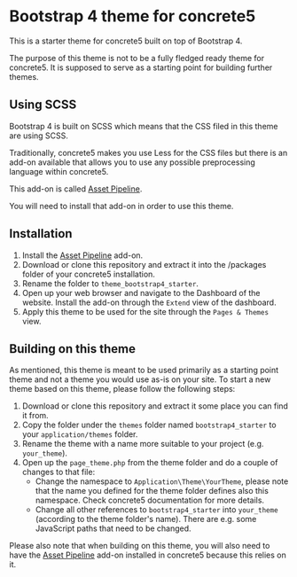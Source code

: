 # Bootstrap 4 theme for concrete5

This is a starter theme for concrete5 built on top of Bootstrap 4.

The purpose of this theme is not to be a fully fledged ready theme for
concrete5. It is supposed to serve as a starting point for building further
themes.

## Using SCSS

Bootstrap 4 is built on SCSS which means that the CSS filed in this theme are
using SCSS.

Traditionally, concrete5 makes you use Less for the CSS files but there is an
add-on available that allows you to use any possible preprocessing language
within concrete5.

This add-on is called [Asset Pipeline](https://github.com/mainio/c5_asset_pipeline).

You will need to install that add-on in order to use this theme.

## Installation

1. Install the [Asset Pipeline](https://github.com/mainio/c5_asset_pipeline) add-on.
2. Download or clone this repository and extract it into the /packages folder
   of your concrete5 installation.
3. Rename the folder to `theme_bootstrap4_starter`.
4. Open up your web browser and navigate to the Dashboard of the website.
   Install the add-on through the `Extend` view of the dashboard.
5. Apply this theme to be used for the site through the `Pages & Themes` view.

## Building on this theme

As mentioned, this theme is meant to be used primarily as a starting point
theme and not a theme you would use as-is on your site. To start a new theme
based on this theme, please follow the following steps:

1. Download or clone this repository and extract it some place you can find it
   from.
2. Copy the folder under the `themes` folder named `bootstrap4_starter` to your
   `application/themes` folder.
3. Rename the theme with a name more suitable to your project (e.g.
   `your_theme`).
4. Open up the `page_theme.php` from the theme folder and do a couple of
   changes to that file:
     * Change the namespace to `Application\Theme\YourTheme`, please note that
       the name you defined for the theme folder defines also this namespace.
       Check concrete5 documentation for more details.
     * Change all other references to `bootstrap4_starter` into `your_theme`
       (according to the theme folder's name). There are e.g. some JavaScript
       paths that need to be changed.

Please also note that when building on this theme, you will also need to have
the [Asset Pipeline](https://github.com/mainio/c5_asset_pipeline) add-on
installed in concrete5 because this relies on it.
